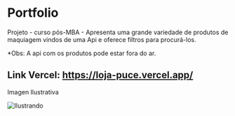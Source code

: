 # Portfolio

Projeto - curso pós-MBA - Apresenta uma grande variedade de produtos de maquiagem vindos de uma Api e oferece filtros para procurá-los.
 
*Obs: A api com os produtos pode estar fora do ar.

## Link Vercel: https://loja-puce.vercel.app/

Imagen Ilustrativa

![Ilustrando](https://user-images.githubusercontent.com/90703690/208704472-c353d2f2-bf79-43d3-bb93-2ecc12fd63e0.png)



